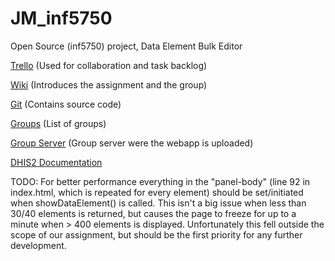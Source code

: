 JM_inf5750
==========

Open Source (inf5750) project, Data Element Bulk Editor

[Trello](https://trello.com/b/Ty2kBdZY/utvikling) (Used for collaboration and task backlog)

[Wiki](https://wiki.uio.no/mn/ifi/inf5750/index.php/Main_Page) (Introduces the assignment and the group)

[Git](https://github.com/s176251/JM_inf5750) (Contains source code)

[Groups](https://docs.google.com/spreadsheets/d/1wJ_RNi7ztY2xFRP-m5iqSaajG1KR_neET_R2jlpNmj4/pubhtml) (List of groups)

[Group Server](http://inf5750-12.uio.no/) (Group server were the webapp is uploaded)

[DHIS2 Documentation](https://www.dhis2.org/doc/snapshot/en/developer/html/dhis2_developer_manual.html)


TODO: 
For better performance everything in the "panel-body" (line 92 in index.html, which is repeated for every element) should be set/initiated when showDataElement() is called.
This isn't a big issue when less than 30/40 elements is returned, but causes the page to freeze for up to a minute when > 400 elements is displayed.
Unfortunately this fell outside the scope of our assignment, but should be the first priority for any further development.